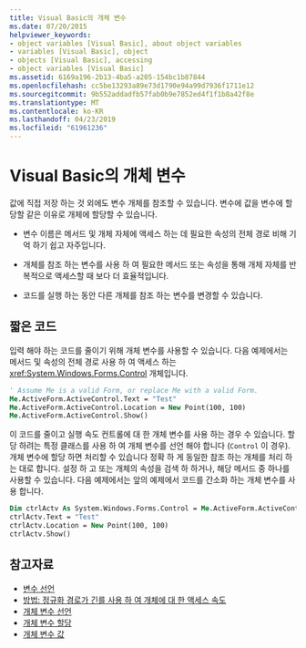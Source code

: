 ```yaml
---
title: Visual Basic의 개체 변수
ms.date: 07/20/2015
helpviewer_keywords:
- object variables [Visual Basic], about object variables
- variables [Visual Basic], object
- objects [Visual Basic], accessing
- object variables [Visual Basic]
ms.assetid: 6169a196-2b13-4ba5-a205-154bc1b87844
ms.openlocfilehash: cc5be13293a89e73d1790e94a99d7936f1711e12
ms.sourcegitcommit: 9b552addadfb57fab0b9e7852ed4f1f1b8a42f8e
ms.translationtype: MT
ms.contentlocale: ko-KR
ms.lasthandoff: 04/23/2019
ms.locfileid: "61961236"
---
```

# <a name="object-variables-in-visual-basic"></a>Visual Basic의 개체 변수

값에 직접 저장 하는 것 외에도 변수 개체를 참조할 수 있습니다. 변수에 값을 변수에 할당할 같은 이유로 개체에 할당할 수 있습니다.

- 변수 이름은 메서드 및 개체 자체에 액세스 하는 데 필요한 속성의 전체 경로 비해 기억 하기 쉽고 자주입니다.

- 개체를 참조 하는 변수를 사용 하 여 필요한 메서드 또는 속성을 통해 개체 자체를 반복적으로 액세스할 때 보다 더 효율적입니다.

- 코드를 실행 하는 동안 다른 개체를 참조 하는 변수를 변경할 수 있습니다.

## <a name="making-code-shorter"></a>짧은 코드

입력 해야 하는 코드를 줄이기 위해 개체 변수를 사용할 수 있습니다. 다음 예제에서는 메서드 및 속성의 전체 경로 사용 하 여 액세스 하는 <xref:System.Windows.Forms.Control> 개체입니다.

```vb
' Assume Me is a valid Form, or replace Me with a valid Form.
Me.ActiveForm.ActiveControl.Text = "Test"
Me.ActiveForm.ActiveControl.Location = New Point(100, 100)
Me.ActiveForm.ActiveControl.Show()
```

이 코드를 줄이고 실행 속도 컨트롤에 대 한 개체 변수를 사용 하는 경우 수 있습니다. 할당 하려는 특정 클래스를 사용 하 여 개체 변수를 선언 해야 합니다 (`Control` 이 경우). 개체 변수에 할당 하면 처리할 수 있습니다 정확 하 게 동일한 참조 하는 개체를 처리 하는 대로 합니다. 설정 하 고 또는 개체의 속성을 검색 하 하거나, 해당 메서드 중 하나를 사용할 수 있습니다. 다음 예제에서는 앞의 예제에서 코드를 간소화 하는 개체 변수를 사용 합니다.

```vb
Dim ctrlActv As System.Windows.Forms.Control = Me.ActiveForm.ActiveControl
ctrlActv.Text = "Test"
ctrlActv.Location = New Point(100, 100)
ctrlActv.Show()
```

## <a name="see-also"></a>참고자료

- [변수 선언](../../../../visual-basic/programming-guide/language-features/variables/variable-declaration.md)
- [방법: 정규화 경로가 긴를 사용 하 여 개체에 대 한 액세스 속도](../../../../visual-basic/programming-guide/language-features/variables/how-to-speed-up-access-to-an-object-with-a-long-qualification-path.md)
- [개체 변수 선언](../../../../visual-basic/programming-guide/language-features/variables/object-variable-declaration.md)
- [개체 변수 할당](../../../../visual-basic/programming-guide/language-features/variables/object-variable-assignment.md)
- [개체 변수 값](../../../../visual-basic/programming-guide/language-features/variables/object-variable-values.md)
